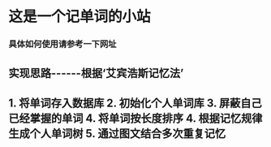 <h1>这是一个记单词的小站</h1>
<h3>具体如何使用请参考一下网址</h3>


<h2>实现思路------根据‘艾宾浩斯记忆法’<h2>
1. 将单词存入数据库
2. 初始化个人单词库
3. 屏蔽自己已经掌握的单词
4. 将单词按长度排序
4. 根据记忆规律生成个人单词树
5. 通过图文结合多次重复记忆